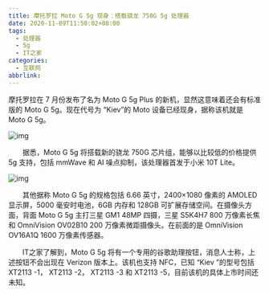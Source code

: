 ```yaml
---
title: 摩托罗拉 Moto G 5g 现身：搭载骁龙 750G 5g 处理器
date: 2020-11-09T11:50:02+08:00
tags:
  - 处理器
  - 5g
  - IT之家
categories:
  - 互联网
abbrlink:
---
```


摩托罗拉在 7 月份发布了名为 Moto G 5g Plus 的新机，显然这意味着还会有标准版的 Moto G 5g。现在代号为 “Kiev”的 Moto 设备已经现身，据称该机就是 Moto G 5g。

![img](https://cdn.jsdelivr.net/gh/yakeing/Documentation@main/Hexo/images/4bc8-kcieyvz1642615.jpg)

　　据悉，Moto G 5g 将搭载新的骁龙 750G 芯片组，能够以比较低的价格提供 5g 支持，包括 mmWave 和 AI 噪点抑制，该处理器首发于小米 10T Lite。

![img](https://cdn.jsdelivr.net/gh/yakeing/Documentation@main/Hexo/images/ce42-kcieyvz1642614.jpg)

　　其他据称 Moto G 5g 的规格包括 6.66 英寸，2400×1080 像素的 AMOLED 显示屏，5000 毫安时电池，6GB 内存和 128GB 可扩展存储空间。在摄像头方面，背面 Moto G 5g 主打三星 GM1 48MP 四摄，三星 S5K4H7 800 万像素长焦和 OmniVision OV02B10 200 万像素微距摄像头。在前面的是 OmniVision OV16A1Q 1600 万像素传感器。

　　IT之家了解到，Moto G 5g 将有一个专用的谷歌助理按钮，消息人士称，上述按钮不会出现在 Verizon 版本上。该机也支持 NFC，已知 “Kiev ”的型号包括 XT2113 -1， XT2113 -2， XT2113 -3 和 XT2113 -5，目前该机的具体上市时间还未知。